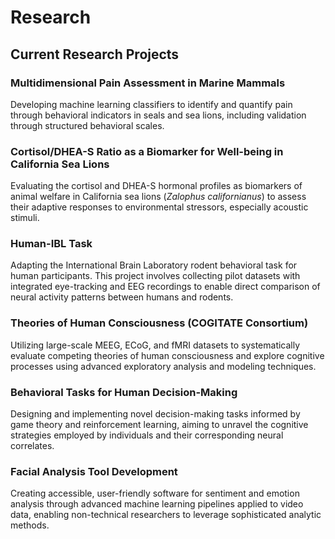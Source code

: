 # Research

## Current Research Projects

### **Multidimensional Pain Assessment in Marine Mammals**

Developing machine learning classifiers to identify and quantify pain through behavioral indicators in seals and sea lions, including validation through structured behavioral scales.

### **Cortisol/DHEA-S Ratio as a Biomarker for Well-being in California Sea Lions**

Evaluating the cortisol and DHEA-S hormonal profiles as biomarkers of animal welfare in California sea lions (*Zalophus californianus*) to assess their adaptive responses to environmental stressors, especially acoustic stimuli.

### **Human-IBL Task**

Adapting the International Brain Laboratory rodent behavioral task for human participants. This project involves collecting pilot datasets with integrated eye-tracking and EEG recordings to enable direct comparison of neural activity patterns between humans and rodents.

### **Theories of Human Consciousness (COGITATE Consortium)**

Utilizing large-scale MEEG, ECoG, and fMRI datasets to systematically evaluate competing theories of human consciousness and explore cognitive processes using advanced exploratory analysis and modeling techniques.

### **Behavioral Tasks for Human Decision-Making**

Designing and implementing novel decision-making tasks informed by game theory and reinforcement learning, aiming to unravel the cognitive strategies employed by individuals and their corresponding neural correlates.

### **Facial Analysis Tool Development**

Creating accessible, user-friendly software for sentiment and emotion analysis through advanced machine learning pipelines applied to video data, enabling non-technical researchers to leverage sophisticated analytic methods.
